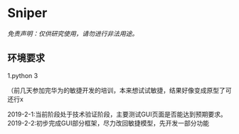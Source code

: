 # Sniper

*免责声明：仅供研究使用，请勿进行非法用途。*

## 环境要求

1.python 3


（前几天参加完华为的敏捷开发的培训，本来想试试敏捷，结果好像变成原型了可还行x

2019-2-1:当前阶段处于技术验证阶段，主要测试GUI页面是否能达到预期要求。
2019-2-2:初步完成GUI部分框架，尽力改回敏捷模型，先开发一部分功能

